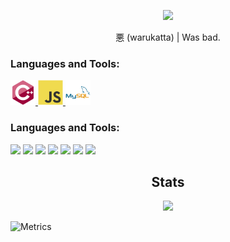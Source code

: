 <p align="center">
    <img src="https://media4.giphy.com/media/Id47nUUpLTSJG/giphy.gif?cid=ecf05e47yoaf4msuctdtuffaa2ro4sk080iclvrpobhogj6m&rid=giphy.gif&ct=g"/>
</p>
<p align="center">
    悪 (warukatta) | Was bad.
</p>

<h3 align="left">Languages and Tools:</h3>
<p align="left">
 <a href="https://www.w3schools.com/cpp/" target="_blank"> <img src="https://raw.githubusercontent.com/devicons/devicon/master/icons/cplusplus/cplusplus-original.svg" alt="cplusplus" width="40" height="40"/> </a><a href="https://developer.mozilla.org/en-US/docs/Web/JavaScript" target="_blank"> <img src="https://raw.githubusercontent.com/devicons/devicon/master/icons/javascript/javascript-original.svg" alt="javascript" width="40" height="40"/> </a> <a href="https://www.mysql.com/" target="_blank"> <img src="https://raw.githubusercontent.com/devicons/devicon/master/icons/mysql/mysql-original-wordmark.svg" alt="mysql" width="40" height="40"/> </a </p>
<h3 align="left">Languages and Tools:</h3>
<div align="left">
    <img src="https://img.shields.io/badge/MySQL-00000F?style=for-the-badge&logo=mysql&logoColor=white">
    <img src="https://img.shields.io/badge/Node.js-339933?style=for-the-badge&logo=nodedotjs&logoColor=white">
    <img src="https://img.shields.io/badge/Markdown-000000?style=for-the-badge&logo=markdown&logoColor=white">
    <img src="https://img.shields.io/badge/Git-F05032?style=for-the-badge&logo=git&logoColor=white">
    <img src="https://img.shields.io/badge/GitBook-7B36ED?style=for-the-badge&logo=gitbook&logoColor=white">
    <img src="https://img.shields.io/badge/Visual_Studio_Code-0078D4?style=for-the-badge&logo=visual%20studio%20code&logoColor=white">
    <img src="https://img.shields.io/badge/Notion-000000?style=for-the-badge&logo=notion&logoColor=white">
</div>

<h2 align="center">Stats</h2>
<div align="center">
    <img src="https://github-readme-streak-stats.herokuapp.com?user=Gstxxx&theme=radical&hide_border=true&date_format=M%20j%5B%2C%20Y%5D">
</div>

![Metrics](https://metrics.lecoq.io/Gstxxx?template=classic&base.header=0&base.activity=0&base.community=0&base.repositories=0&isocalendar=1&languages=1&lines=1&achievements=1&notable=1&stars=1&repositories=1&repositories=100&repositories.batch=100&repositories.forks=false&repositories.affiliations=owner&isocalendar.duration=full-year&languages.limit=8&languages.sections=most-used&languages.colors=github&languages.threshold=0%25&languages.indepth=false&languages.analysis.timeout=15&languages.categories=markup%2C%20programming&languages.recent.categories=markup%2C%20programming&languages.recent.load=300&languages.recent.days=14&stars.limit=4&achievements.threshold=C&achievements.secrets=true&achievements.display=compact&achievements.limit=0&achievements.ignored=explorer&notable.from=organization&notable.repositories=false&repositories.featured=Gstxxx%2Fweeby.py%2C%Gstxxx%2Fkanna-chan&config.timezone=Asia%2FCalcutta&config.display=large)



